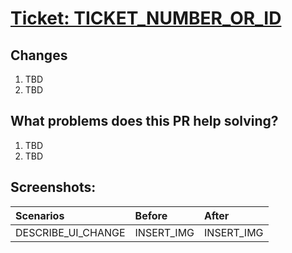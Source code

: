 # [Ticket: TICKET_NUMBER_OR_ID](INSERT_TICKET_LINK)

## Changes
1. TBD
2. TBD

## What problems does this PR help solving?
1. TBD
2. TBD

<!--Only applicable to UI changes-->
## Screenshots:
| Scenarios | Before | After |
| :--- | :--- | :--- |
| DESCRIBE_UI_CHANGE | INSERT_IMG | INSERT_IMG |
